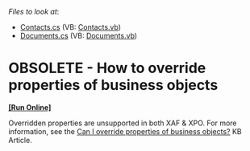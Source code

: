 <!-- default file list -->
*Files to look at*:

* [Contacts.cs](./CS/WinWebSolution.Module/Contacts.cs) (VB: [Contacts.vb](./VB/WinWebSolution.Module/Contacts.vb))
* [Documents.cs](./CS/WinWebSolution.Module/Documents.cs) (VB: [Documents.vb](./VB/WinWebSolution.Module/Documents.vb))
<!-- default file list end -->
# OBSOLETE - How to override properties of business objects
<!-- run online -->
**[[Run Online]](https://codecentral.devexpress.com/e1753/)**
<!-- run online end -->


<p>Overridden properties are unsupported in both XAF & XPO. For more information, see the <a href="https://www.devexpress.com/Support/Center/p/K18270">Can I override properties of business objects?</a> KB Article.</p>


